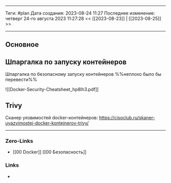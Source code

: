 ___
Теги: #plan 
Дата создания: 2023-08-24 11:27 
Последнее изменение: четверг 24-го августа 2023 11:27:28
<< [[2023-08-23]] | [[2023-08-25]] >> 
___
## Основное

## Шпаргалка по запуску контейнеров

Шпаргалка по безопасному запуску контейнеров %%неплохо было бы перевести%%

![[Docker-Security-Cheatsheet_hp8lh3.pdf]]

## Trivy

Сканер уязвимостей docker-контейнеров: https://cisoclub.ru/skaner-uyazvimostej-docker-kontejnerov-trivy/
___
### Zero-Links
- [[00 Docker]] [[00 Безопасность]]

### Links
- 
